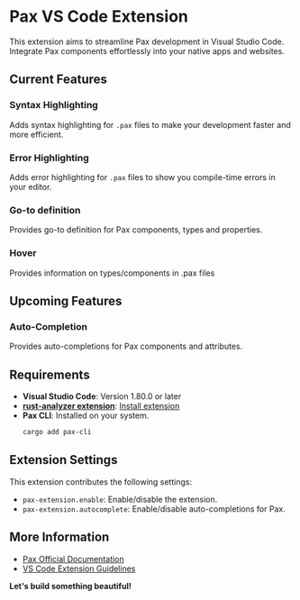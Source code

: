# Pax VS Code Extension

This extension aims to streamline Pax development in Visual Studio Code. Integrate Pax components effortlessly into your native apps and websites.

## Current Features

### Syntax Highlighting

Adds syntax highlighting for `.pax` files to make your development faster and more efficient.

### Error Highlighting

Adds error highlighting for `.pax` files to show you compile-time errors in your editor.

### Go-to definition

Provides go-to definition for Pax components, types and properties.

### Hover

Provides information on types/components in .pax files

## Upcoming Features

### Auto-Completion

Provides auto-completions for Pax components and attributes.

## Requirements

- **Visual Studio Code**: Version 1.80.0 or later
- **[rust-analyzer extension](https://marketplace.visualstudio.com/items?itemName=rust-lang.rust-analyzer)**: [Install extension](vscode:extension/rust-lang.rust-analyzer)
- **Pax CLI**: Installed on your system. 
    ```bash
    cargo add pax-cli
    ```

## Extension Settings

This extension contributes the following settings:

* `pax-extension.enable`: Enable/disable the extension.
* `pax-extension.autocomplete`: Enable/disable auto-completions for Pax.

## More Information

- [Pax Official Documentation](https://docs.pax.dev/)
- [VS Code Extension Guidelines](https://code.visualstudio.com/api/references/extension-guidelines)

**Let's build something beautiful!**

